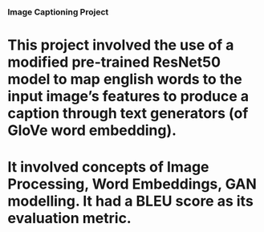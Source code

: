 ### Image Captioning Project
# This project involved the use of a modified pre-trained ResNet50 model to map english words to the input image’s features to produce a caption through text generators (of GloVe word embedding).                        
# It involved concepts of Image Processing, Word Embeddings, GAN modelling. It had a BLEU score as its evaluation metric.
